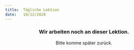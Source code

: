 ```yaml
---
title:  Tägliche Lektion
date:   10/12/2020
---
```


### <center>Wir arbeiten noch an dieser Lektion.</center>
<center>Bitte komme später zurück.</center>